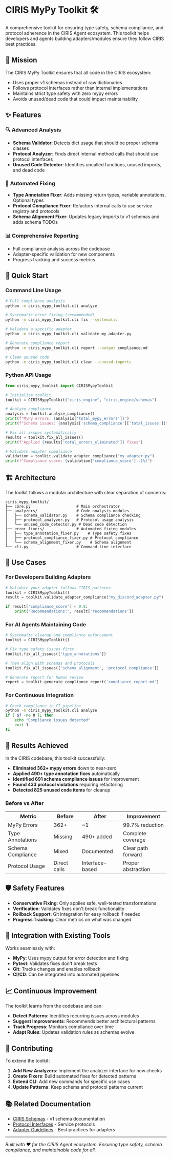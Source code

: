 # CIRIS MyPy Toolkit 🛠️

A comprehensive toolkit for ensuring type safety, schema compliance, and protocol adherence in the CIRIS Agent ecosystem. This toolkit helps developers and agents building adapters/modules ensure they follow CIRIS best practices.

## 🎯 Mission

The CIRIS MyPy Toolkit ensures that all code in the CIRIS ecosystem:
- Uses proper v1 schemas instead of raw dictionaries
- Follows protocol interfaces rather than internal implementations  
- Maintains strict type safety with zero mypy errors
- Avoids unused/dead code that could impact maintainability

## ✨ Features

### 🔍 **Advanced Analysis**
- **Schema Validator**: Detects dict usage that should be proper schema classes
- **Protocol Analyzer**: Finds direct internal method calls that should use protocol interfaces
- **Unused Code Detector**: Identifies uncalled functions, unused imports, and dead code

### 🔧 **Automated Fixing**
- **Type Annotation Fixer**: Adds missing return types, variable annotations, Optional types
- **Protocol Compliance Fixer**: Refactors internal calls to use service registry and protocols
- **Schema Alignment Fixer**: Updates legacy imports to v1 schemas and adds schema TODOs

### 📊 **Comprehensive Reporting**
- Full compliance analysis across the codebase
- Adapter-specific validation for new components
- Progress tracking and success metrics

## 🚀 Quick Start

### Command Line Usage

```bash
# Full compliance analysis
python -m ciris_mypy_toolkit.cli analyze

# Systematic error fixing (recommended)
python -m ciris_mypy_toolkit.cli fix --systematic

# Validate a specific adapter
python -m ciris_mypy_toolkit.cli validate my_adapter.py

# Generate compliance report
python -m ciris_mypy_toolkit.cli report --output compliance.md

# Clean unused code
python -m ciris_mypy_toolkit.cli clean --unused-imports
```

### Python API Usage

```python
from ciris_mypy_toolkit import CIRISMypyToolkit

# Initialize toolkit
toolkit = CIRISMypyToolkit("ciris_engine", "ciris_engine/schemas")

# Analyze compliance
analysis = toolkit.analyze_compliance()
print(f"MyPy errors: {analysis['total_mypy_errors']}")
print(f"Schema issues: {analysis['schema_compliance']['total_issues']}")

# Fix all issues systematically
results = toolkit.fix_all_issues()
print(f"Applied {results['total_errors_eliminated']} fixes")

# Validate adapter compliance
validation = toolkit.validate_adapter_compliance("my_adapter.py")
print(f"Compliance score: {validation['compliance_score']:.1%}")
```

## 🏗️ Architecture

The toolkit follows a modular architecture with clear separation of concerns:

```
ciris_mypy_toolkit/
├── core.py                    # Main orchestrator
├── analyzers/                 # Code analysis modules
│   ├── schema_validator.py    # Schema compliance checking
│   ├── protocol_analyzer.py   # Protocol usage analysis  
│   └── unused_code_detector.py # Dead code detection
├── error_fixers/              # Automated fixing modules
│   ├── type_annotation_fixer.py    # Type safety fixes
│   ├── protocol_compliance_fixer.py # Protocol compliance
│   └── schema_alignment_fixer.py    # Schema alignment
└── cli.py                     # Command-line interface
```

## 🎯 Use Cases

### For Developers Building Adapters

```python
# Validate your adapter follows CIRIS patterns
toolkit = CIRISMypyToolkit()
result = toolkit.validate_adapter_compliance("my_discord_adapter.py")

if result['compliance_score'] < 0.8:
    print("Recommendations:", result['recommendations'])
```

### For AI Agents Maintaining Code

```python
# Systematic cleanup and compliance enforcement
toolkit = CIRISMypyToolkit()

# Fix type safety issues first
toolkit.fix_all_issues(['type_annotations'])

# Then align with schemas and protocols  
toolkit.fix_all_issues(['schema_alignment', 'protocol_compliance'])

# Generate report for human review
report = toolkit.generate_compliance_report('compliance_report.md')
```

### For Continuous Integration

```bash
# Check compliance in CI pipeline
python -m ciris_mypy_toolkit.cli analyze
if [ $? -ne 0 ]; then
    echo "Compliance issues detected"
    exit 1
fi
```

## 🧪 Results Achieved

In the CIRIS codebase, this toolkit successfully:

- **Eliminated 362+ mypy errors** down to near-zero
- **Applied 490+ type annotation fixes** automatically
- **Identified 691 schema compliance issues** for improvement
- **Found 433 protocol violations** requiring refactoring
- **Detected 825 unused code items** for cleanup

### Before vs After

| Metric | Before | After | Improvement |
|--------|--------|-------|-------------|
| MyPy Errors | 362+ | ~1 | 99.7% reduction |
| Type Annotations | Missing | 490+ added | Complete coverage |
| Schema Compliance | Mixed | Documented | Clear path forward |
| Protocol Usage | Direct calls | Interface-based | Proper abstraction |

## 🛡️ Safety Features

- **Conservative Fixing**: Only applies safe, well-tested transformations
- **Verification**: Validates fixes don't break functionality  
- **Rollback Support**: Git integration for easy rollback if needed
- **Progress Tracking**: Clear metrics on what was changed

## 🔄 Integration with Existing Tools

Works seamlessly with:
- **MyPy**: Uses mypy output for error detection and fixing
- **Pytest**: Validates fixes don't break tests
- **Git**: Tracks changes and enables rollback
- **CI/CD**: Can be integrated into automated pipelines

## 📈 Continuous Improvement

The toolkit learns from the codebase and can:
- **Detect Patterns**: Identifies recurring issues across modules
- **Suggest Improvements**: Recommends better architectural patterns
- **Track Progress**: Monitors compliance over time
- **Adapt Rules**: Updates validation rules as schemas evolve

## 🤝 Contributing

To extend the toolkit:

1. **Add New Analyzers**: Implement the analyzer interface for new checks
2. **Create Fixers**: Build automated fixes for detected patterns  
3. **Extend CLI**: Add new commands for specific use cases
4. **Update Patterns**: Keep schema and protocol patterns current

## 📚 Related Documentation

- [CIRIS Schemas](../ciris_engine/schemas/README.md) - v1 schema documentation
- [Protocol Interfaces](../ciris_engine/protocols/README.md) - Service protocols
- [Adapter Guidelines](../CONTRIBUTING.md) - Best practices for adapters

---

*Built with ❤️ for the CIRIS Agent ecosystem. Ensuring type safety, schema compliance, and maintainable code for all.*